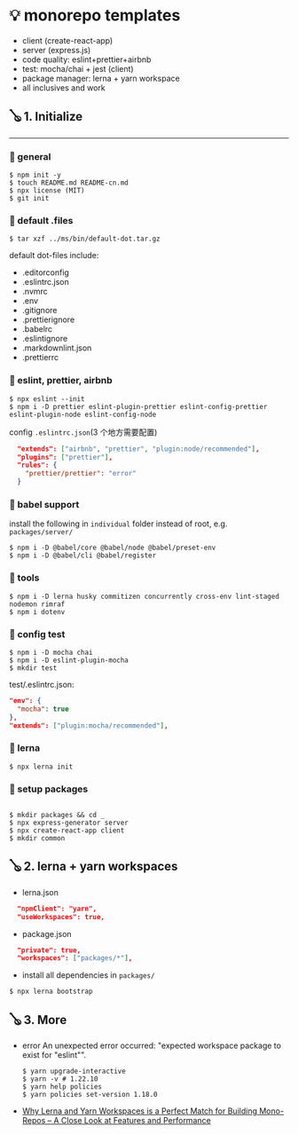 # 💡 monorepo templates

- client (create-react-app)
- server (express.js)
- code quality: eslint+prettier+airbnb
- test: mocha/chai + jest (client)
- package manager: lerna + yarn workspace
- all inclusives and work

## 🪕 1. Initialize

---

### 📑 general

```shell
$ npm init -y
$ touch README.md README-cn.md
$ npx license (MIT)
$ git init
```

### 📑 default .files

```shell
$ tar xzf ../ms/bin/default-dot.tar.gz
```

default dot-files include:

- .editorconfig
- .eslintrc.json
- .nvmrc
- .env
- .gitignore
- .prettierignore
- .babelrc
- .eslintignore
- .markdownlint.json
- .prettierrc

### 📑 eslint, prettier, airbnb

```shell
$ npx eslint --init
$ npm i -D prettier eslint-plugin-prettier eslint-config-prettier eslint-plugin-node eslint-config-node
```

config `.eslintrc.json`(3 个地方需要配置)

```json
  "extends": ["airbnb", "prettier", "plugin:node/recommended"],
  "plugins": ["prettier"],
  "rules": {
    "prettier/prettier": "error"
  }
```

### 📑 babel support

install the following in `individual` folder instead of root, e.g. `packages/server/`

```shell
$ npm i -D @babel/core @babel/node @babel/preset-env
$ npm i -D @babel/cli @babel/register
```

### 📑 tools

```shell
$ npm i -D lerna husky commitizen concurrently cross-env lint-staged nodemon rimraf
$ npm i dotenv
```

### 📑 config test

```shell
$ npm i -D mocha chai
$ npm i -D eslint-plugin-mocha
$ mkdir test
```

test/.eslintrc.json:

```json
"env": {
  "mocha": true
},
"extends": ["plugin:mocha/recommended"],
```

### 📑 lerna

```shell
$ npx lerna init
```

### 📑 setup packages

```shell

$ mkdir packages && cd _
$ npx express-generator server
$ npx create-react-app client
$ mkdir common
```

## 🪕 2. lerna + yarn workspaces

- lerna.json

```json
  "npmClient": "yarn",
  "useWorkspaces": true,
```

- package.json

```json
  "private": true,
  "workspaces": ["packages/*"],
```

- install all dependencies in `packages/`

```shell
$ npx lerna bootstrap
```

## 🪕 3. More

- error An unexpected error occurred: "expected workspace package to exist for \"eslint\"".

  ```shell
  $ yarn upgrade-interactive
  $ yarn -v # 1.22.10
  $ yarn help policies
  $ yarn policies set-version 1.18.0
  ```

- [Why Lerna and Yarn Workspaces is a Perfect Match for Building Mono-Repos – A Close Look at Features and Performance](https://doppelmutzi.github.io/monorepo-lerna-yarn-workspaces/)
